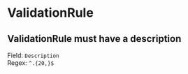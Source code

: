 # ValidationRule
## ValidationRule must have a description
Field: `Description`   
Regex: `^.{20,}$`    


